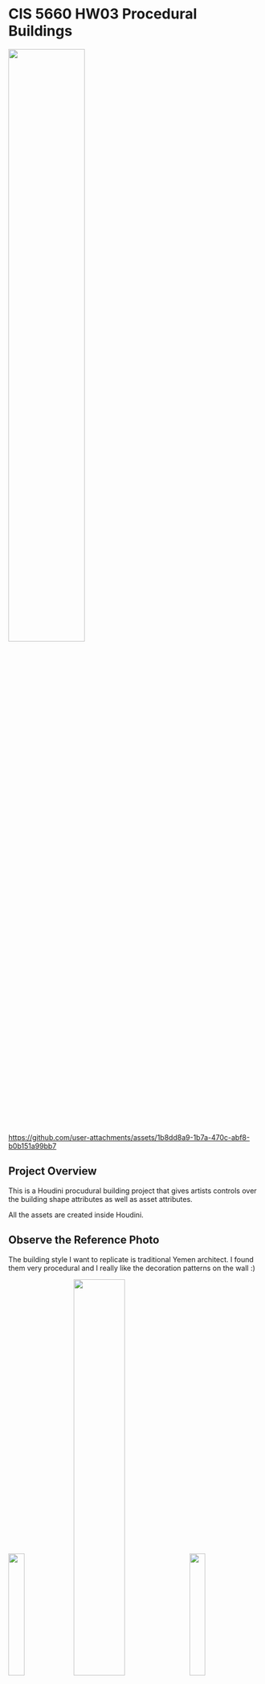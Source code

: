 # CIS 5660 HW03 Procedural Buildings

<p float="center">
 <img src="/asset/cover.gif" width="55%" />
</p>

https://github.com/user-attachments/assets/1b8dd8a9-1b7a-470c-abf8-b0b151a99bb7



## Project Overview
This is a Houdini procudural building project that gives artists controls over the building shape attributes as well as asset attributes.

All the assets are created inside Houdini.

## Observe the Reference Photo
The building style I want to replicate is traditional Yemen architect. I found them very procedural and I really like the decoration patterns on the wall :)


<p float="center">
 <img src="https://github.com/user-attachments/assets/140ef000-9f15-4bfa-8d52-a99063e450a6" width="25%" />
 <img src="https://github.com/user-attachments/assets/29d475e9-e0d4-4a0d-96ea-cf8834421bbf" width="45%" />
  <img src="https://github.com/user-attachments/assets/ce0ea8da-7d41-4187-802f-b5ee410e7359" width="25%" />
</p>

Take a close look at the real photos, we will have the following core features:

1. Two-layer windows. A round shape + a square shape
2. No two-layer windows for the first floor, only small windows.
3. Decoration strips between each floor.
4. Special shape and extended flagpole on the roof.

## Features
### Assets
I made four assets: two-layer large window, small window, door and balcony. Beside from balcony that match size with the door, other three types of assets have their individual controls.

![image](https://github.com/user-attachments/assets/295f8b0b-d0a7-43d0-85ab-64bba1f3d0d7)

You can toogle the attribute of each asset in the round green control button.

---

#### Large Windows
![image](https://github.com/user-attachments/assets/0f2ef119-cd50-4db6-a6ce-74167b7ebf06)

You can change the divide numbers for the window frames and also the overall width and height to the entire window.

<p float="center">
 <img src="/asset/window1.gif" width="35%" />
</p>



The node network for large windows:

<p float="center">
 <img src="https://github.com/user-attachments/assets/41c5e455-0c1d-4e4d-8aa0-021abf35948b" width="55%" />
</p>

#### Small Windows
I provided the user with two types of small windows: around and square. For each floor, user can select which type they want to use. They can also adjust the overall width and height with the green around little control handle.

![image](https://github.com/user-attachments/assets/700b37d1-7923-482f-9c34-ac8e2bda12ee)


<p float="center">
 <img src="/asset/window2.gif" width="45%" />
 <img src="/asset/window2_1.gif" width="35%" />
</p>




#### Doors and balcony
![image](https://github.com/user-attachments/assets/7f2b39d4-7e4e-4844-a937-5b1a9bfc5239)

The door will automatically change to a double door if its width is larger than some threshold. This threshold can be set manuually. 

<p float="center">
 <img src="/asset/door.gif" width="45%" />
</p>


For balcony, it matches size with the door so it will stretch with door.

The node network for doors and balcony looks like this:
![image](https://github.com/user-attachments/assets/6da7fb41-b9bf-4fe7-aa93-9e7d68528904)


### Rules and logic

<p float="center">
 <img src="/asset/control.gif" width="55%" />
</p>

#### First Floor
Only door and small windows will show up in the first floor. 


#### Roof
Add some distinguish shapes around the roof border. Also randomly add some flagpoles.

![image](https://github.com/user-attachments/assets/5741716f-004c-4d45-81ae-1699484ff51a)


Like how we scatter other assets, assign groups to assets that belongs to the roof and use chain node to scatter the roof assets.

![image](https://github.com/user-attachments/assets/89443050-d5fb-4bc0-9763-07baaeffec7a)


#### Border and Support

Instead of adding both up and down borders for each floor, I only add the upper one because I may later on add the decoration pattern to it so I don't want the upper and bottom border to overlap with each other. The support will appear when the width of the higher floor exceeds the lower floor. User can adjust the border width/height and thickness of the support.

<p float="center">
 <img src="/asset/support.gif" width="55%" />
</p>

#### Pillars
Users can decide whether or not this floor will have pillars. The pillars will not appear on the first floor if we take a close look at the reference image.

<p float="center">
 <img src="/asset/pillar.gif" width="55%" />
</p>

## What's next
There are still many improvements to do for this project, naming a few:
- Use Substance Designer/painter to produce the procedural patterns of decorations on the wall
- UVs
- Better shapes for assets
- ...
